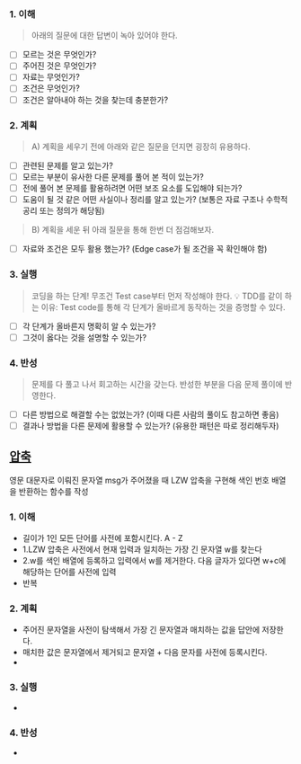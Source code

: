 ### 1. 이해
> 아래의 질문에 대한 답변이 녹아 있어야 한다.

- [ ] 모르는 것은 무엇인가?
- [ ] 주어진 것은 무엇인가?
- [ ] 자료는 무엇인가?
- [ ] 조건은 무엇인가?
- [ ] 조건은 알아내야 하는 것을 찾는데 충분한가?

### 2. 계획
> A) 계획을 세우기 전에 아래와 같은 질문을 던지면 굉장히 유용하다.

- [ ] 관련된 문제를 알고 있는가?
- [ ] 모르는 부분이 유사한 다른 문제를 풀어 본 적이 있는가?
- [ ] 전에 풀어 본 문제를 활용하려면 어떤 보조 요소를 도입해야 되는가?
- [ ] 도움이 될 것 같은 어떤 사실이나 정리를 알고 있는가? (보통은 자료 구조나 수학적 공리 또는 정의가 해당됨)

> B) 계획을 세운 뒤 아래 질문을 통해 한번 더 점검해보자.

- [ ] 자료와 조건은 모두 활용 했는가? (Edge case가 될 조건을 꼭 확인해야 함)

### 3. 실행
> 코딩을 하는 단계! 무조건 Test case부터 먼저 작성해야 한다.
💡 TDD를 같이 하는 이유: Test code를 통해 각 단계가 올바르게 동작하는 것을 증명할 수 있다.

- [ ] 각 단계가 올바른지 명확히 알 수 있는가?
- [ ] 그것이 옳다는 것을 설명할 수 있는가?

### 4. 반성
> 문제를 다 풀고 나서 회고하는 시간을 갖는다. 반성한 부분을 다음 문제 풀이에 반영한다.

- [ ] 다른 방법으로 해결할 수는 없었는가? (이때 다른 사람의 풀이도 참고하면 좋음)
- [ ] 결과나 방법을 다른 문제에 활용할 수 있는가? (유용한 패턴은 따로 정리해두자)

## [압축](https://school.programmers.co.kr/learn/courses/30/lessons/17684?language=java)
영문 대문자로 이뤄진 문자열 msg가 주어졌을 때 LZW 압축을 구현해 색인 번호 배열을 반환하는 함수를 작성  
### 1. 이해
- 길이가 1인 모든 단어를 사전에 포함시킨다. A - Z 
- 1.LZW 압축은 사전에서 현재 입력과 일치하는 가장 긴 문자열 w를 찾는다
- 2.w를 색인 배열에 등록하고 입력에서 w를 제거한다. 다음 글자가 있다면 w+c에 해당하는 단어를 사전에 입력 
- 반복

### 2. 계획
- 주어진 문자열을 사전이 탐색해서 가장 긴 문자열과 매치하는 값을 답안에 저장한다. 
- 매치한 값은 문자열에서 제거되고 문자열 + 다음 문자를 사전에 등록시킨다. 
- 

### 3. 실행
- 

### 4. 반성
-
